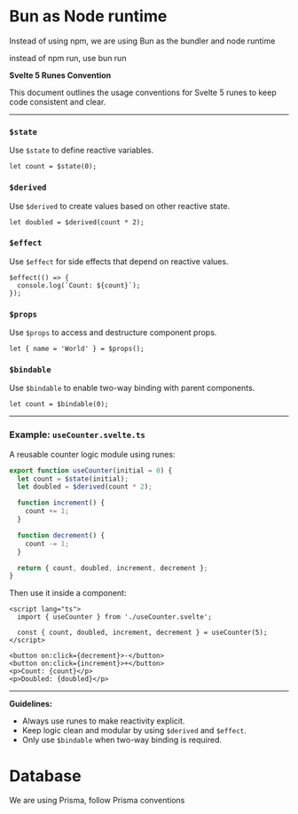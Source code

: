 # Bun as Node runtime

Instead of using npm, we are using Bun as the bundler and node runtime

instead of npm run, use bun run

**Svelte 5 Runes Convention**

This document outlines the usage conventions for Svelte 5 runes to keep code consistent and clear.

---

### `$state`

Use `$state` to define reactive variables.

```
let count = $state(0);
```

### `$derived`

Use `$derived` to create values based on other reactive state.

```
let doubled = $derived(count * 2);
```

### `$effect`

Use `$effect` for side effects that depend on reactive values.

```
$effect(() => {
  console.log(`Count: ${count}`);
});
```

### `$props`

Use `$props` to access and destructure component props.

```
let { name = 'World' } = $props();
```

### `$bindable`

Use `$bindable` to enable two-way binding with parent components.

```
let count = $bindable(0);
```

---

### Example: `useCounter.svelte.ts`

A reusable counter logic module using runes:

```ts
export function useCounter(initial = 0) {
  let count = $state(initial);
  let doubled = $derived(count * 2);

  function increment() {
    count += 1;
  }

  function decrement() {
    count -= 1;
  }

  return { count, doubled, increment, decrement };
}
```

Then use it inside a component:

```
<script lang="ts">
  import { useCounter } from './useCounter.svelte';

  const { count, doubled, increment, decrement } = useCounter(5);
</script>

<button on:click={decrement}>-</button>
<button on:click={increment}>+</button>
<p>Count: {count}</p>
<p>Doubled: {doubled}</p>
```

---

**Guidelines:**

- Always use runes to make reactivity explicit.
- Keep logic clean and modular by using `$derived` and `$effect`.
- Only use `$bindable` when two-way binding is required.

# Database

We are using Prisma, follow Prisma conventions
